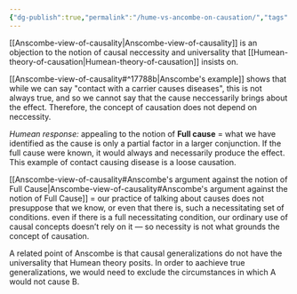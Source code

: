 ```yaml
---
{"dg-publish":true,"permalink":"/hume-vs-ancombe-on-causation/","tags":["philosophy"]}
---
```


[[Anscombe-view-of-causality\|Anscombe-view-of-causality]] is an objection to the notion of causal neccessity and universality that [[Humean-theory-of-causation\|Humean-theory-of-causation]] insists on. 

[[Anscombe-view-of-causality#^17788b\|Anscombe's example]] shows that while we can say "contact with a carrier causes diseases", this is not always true, and so we cannot say that the cause neccessarily brings about the effect. Therefore, the concept of causation does not depend on neccessity.

*Humean response:* appealing to the notion of **Full cause** = what we have identified as the cause is only a partial factor in a larger conjunction. If the full cause were known, it would always and necessarily produce the effect. This example of contact causing disease is a loose causation.

[[Anscombe-view-of-causality#Anscombe's argument against the notion of Full Cause\|Anscombe-view-of-causality#Anscombe's argument against the notion of Full Cause]] = our practice of talking about causes does not presuppose that we know, or even that there is, such a necessitating set of conditions. even if there is a full necessitating condition, our ordinary use of causal concepts doesn’t rely on it — so necessity is not what grounds the concept of causation.

A related point of Anscombe is that causal generalizations do not have the universality that Humean theory posits. In order to aachieve true generalizations, we would need to exclude the circumstances in which A would not cause B.  












